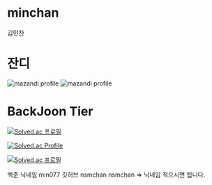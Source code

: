 # minchan
김민찬


# 잔디
<!-- BackJoon Tier -->
![mazandi profile](http://mazandi.herokuapp.com/api?handle=min077&theme=warm)
![mazandi profile](http://mazandi.herokuapp.com/api?handle=nsmchan&theme=dark)


# BackJoon Tier
<!-- BOX -->
[![Solved.ac
프로필](http://mazassumnida.wtf/api/v2/generate_badge?boj=min077)](https://solved.ac/min077)

[![Solved.ac Profile](http://mazassumnida.wtf/api/generate_badge?boj=nsmchan)](https://solved.ac/nsmchan)<br/>

<!-- MINI -->
[![Solved.ac
프로필](http://mazassumnida.wtf/api/mini/generate_badge?boj=min077)](https://solved.ac/min077)



백준 닉네임 min077
깃허브 nsmchan
nsmchan => 닉네임 적으시면 됩니다.
